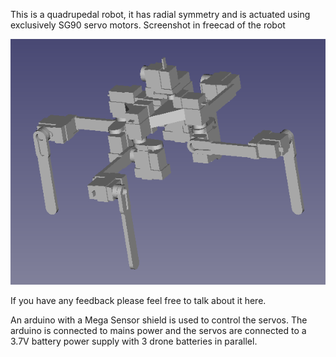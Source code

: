 This is a quadrupedal robot, it has radial symmetry and is actuated using exclusively SG90 servo motors.
Screenshot in freecad of the robot

<picture>
 <img alt="Screenshot in freecad of the robot" src="V1/github/robot_image.png">
</picture>

If you have any feedback please feel free to talk about it here.

An arduino with a Mega Sensor shield is used to control the servos. The arduino is connected to mains power and the servos are connected to a 3.7V battery power supply with 3 drone batteries in parallel.
